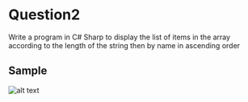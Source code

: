 # Question2
Write a program in C# Sharp to display the list of items in the array according to the length of the string then by name in ascending order

## Sample
![alt text](https://gtbtech5.s3.us-east-2.amazonaws.com/Q2.PNG)
